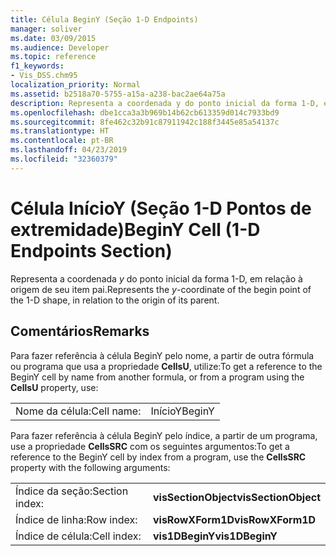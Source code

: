 ```yaml
---
title: Célula BeginY (Seção 1-D Endpoints)
manager: soliver
ms.date: 03/09/2015
ms.audience: Developer
ms.topic: reference
f1_keywords:
- Vis_DSS.chm95
localization_priority: Normal
ms.assetid: b2518a70-5755-a15a-a238-bac2ae64a75a
description: Representa a coordenada y do ponto inicial da forma 1-D, em relação à origem de seu item pai.
ms.openlocfilehash: dbe1cca3a3b969b14b62cb613359d014c7933bd9
ms.sourcegitcommit: 8fe462c32b91c87911942c188f3445e85a54137c
ms.translationtype: HT
ms.contentlocale: pt-BR
ms.lasthandoff: 04/23/2019
ms.locfileid: "32360379"
---
```

# <a name="beginy-cell-1-d-endpoints-section"></a><span data-ttu-id="fd038-103">Célula InícioY (Seção 1-D Pontos de extremidade)</span><span class="sxs-lookup"><span data-stu-id="fd038-103">BeginY Cell (1-D Endpoints Section)</span></span>

<span data-ttu-id="fd038-104">Representa a coordenada *y* do ponto inicial da forma 1-D, em relação à origem de seu item pai.</span><span class="sxs-lookup"><span data-stu-id="fd038-104">Represents the *y*-coordinate of the begin point of the 1-D shape, in relation to the origin of its parent.</span></span> 
  
## <a name="remarks"></a><span data-ttu-id="fd038-105">Comentários</span><span class="sxs-lookup"><span data-stu-id="fd038-105">Remarks</span></span>

<span data-ttu-id="fd038-106">Para fazer referência à célula BeginY pelo nome, a partir de outra fórmula ou programa que usa a propriedade **CellsU**, utilize:</span><span class="sxs-lookup"><span data-stu-id="fd038-106">To get a reference to the BeginY cell by name from another formula, or from a program using the **CellsU** property, use:</span></span> 
  
|||
|:-----|:-----|
| <span data-ttu-id="fd038-107">Nome da célula:</span><span class="sxs-lookup"><span data-stu-id="fd038-107">Cell name:</span></span>  <br/> | <span data-ttu-id="fd038-108">InícioY</span><span class="sxs-lookup"><span data-stu-id="fd038-108">BeginY</span></span>  <br/> |
   
<span data-ttu-id="fd038-109">Para fazer referência à célula BeginY pelo índice, a partir de um programa, use a propriedade **CellsSRC** com os seguintes argumentos:</span><span class="sxs-lookup"><span data-stu-id="fd038-109">To get a reference to the BeginY cell by index from a program, use the **CellsSRC** property with the following arguments:</span></span> 
  
|||
|:-----|:-----|
| <span data-ttu-id="fd038-110">Índice da seção:</span><span class="sxs-lookup"><span data-stu-id="fd038-110">Section index:</span></span>  <br/> |<span data-ttu-id="fd038-111">**visSectionObject**</span><span class="sxs-lookup"><span data-stu-id="fd038-111">**visSectionObject**</span></span> <br/> |
| <span data-ttu-id="fd038-112">Índice de linha:</span><span class="sxs-lookup"><span data-stu-id="fd038-112">Row index:</span></span>  <br/> |<span data-ttu-id="fd038-113">**visRowXForm1D**</span><span class="sxs-lookup"><span data-stu-id="fd038-113">**visRowXForm1D**</span></span> <br/> |
| <span data-ttu-id="fd038-114">Índice de célula:</span><span class="sxs-lookup"><span data-stu-id="fd038-114">Cell index:</span></span>  <br/> |<span data-ttu-id="fd038-115">**vis1DBeginY**</span><span class="sxs-lookup"><span data-stu-id="fd038-115">**vis1DBeginY**</span></span> <br/> |
   

